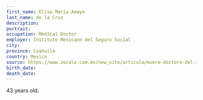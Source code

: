 ```yaml
---
first_name: Elisa María Amaya
last_name: de la Cruz
description: 
portrait: 
occupation: Medical Doctor
employer: Instituto Mexicano del Seguro Social
city: 
province: Coahuila
country: Mexico
source: https://www.zocalo.com.mx/new_site/articulo/muere-doctora-del-imss-en-monclova-familiares-exigen-prueba-del-covid-19
birth_date: 
death_date: 
---
```


43 years old.